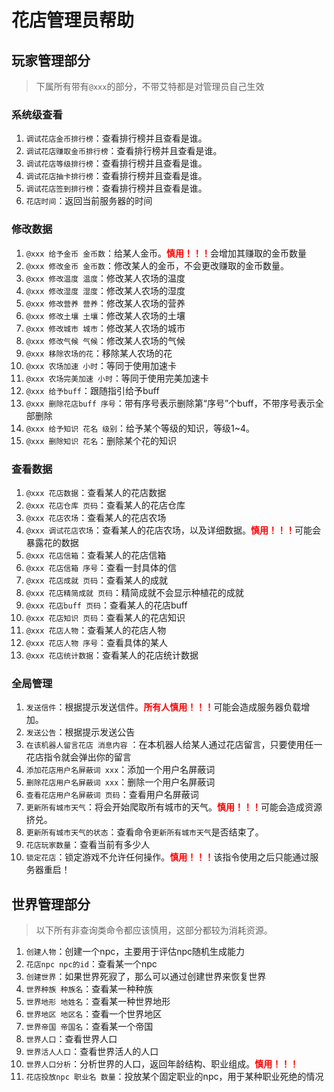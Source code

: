 # 花店管理员帮助

## 玩家管理部分

> 下属所有带有`@xxx`的部分，不带艾特都是对管理员自己生效

###  系统级查看

1. `调试花店金币排行榜`：查看排行榜并且查看是谁。
2. `调试花店赚取金币排行榜`：查看排行榜并且查看是谁。
3. `调试花店等级排行榜`：查看排行榜并且查看是谁。
4. `调试花店抽卡排行榜`：查看排行榜并且查看是谁。
5. `调试花店签到排行榜`：查看排行榜并且查看是谁。
6. `花店时间`：返回当前服务器的时间

### 修改数据

1. `@xxx 给予金币 金币数`：给某人金币。<span style="color:red"><b>慎用！！！</b></span>会增加其赚取的金币数量
2. `@xxx 修改金币 金币数`：修改某人的金币，不会更改赚取的金币数量。
3. `@xxx 修改温度 温度`：修改某人农场的温度
4. `@xxx 修改湿度 湿度`：修改某人农场的湿度
5. `@xxx 修改营养 营养`：修改某人农场的营养
6. `@xxx 修改土壤 土壤`：修改某人农场的土壤
7. `@xxx 修改城市 城市`：修改某人农场的城市
8. `@xxx 修改气候 气候`：修改某人农场的气候
9. `@xxx 移除农场的花`：移除某人农场的花
10. `@xxx 农场加速 小时`：等同于使用加速卡
11. `@xxx 农场完美加速 小时`：等同于使用完美加速卡
12. `@xxx 给予buff`：跟随指引给予buff
13. `@xxx 删除花店buff 序号`：带有序号表示删除第“序号”个buff，不带序号表示全部删除
14. `@xxx 给予知识 花名 级别`：给予某个等级的知识，等级1~4。
15. `@xxx 删除知识 花名`：删除某个花的知识

### 查看数据

1. `@xxx 花店数据`：查看某人的花店数据
2. `@xxx 花店仓库 页码`：查看某人的花店仓库
3. `@xxx 花店农场`：查看某人的花店农场
4. `@xxx 调试花店农场`：查看某人的花店农场，以及详细数据。<span style="color:red"><b>慎用！！！</b></span>可能会暴露花的数据
5. `@xxx 花店信箱`：查看某人的花店信箱
6. `@xxx 花店信箱 序号`：查看一封具体的信
7. `@xxx 花店成就 页码`：查看某人的成就
8. `@xxx 花店精简成就 页码`：精简成就不会显示种植花的成就
9. `@xxx 花店buff 页码`：查看某人的花店buff
10. `@xxx 花店知识 页码`：查看某人的花店知识
11. `@xxx 花店人物`：查看某人的花店人物
12. `@xxx 花店人物 序号`：查看具体的某人
13. `@xxx 花店统计数据`：查看某人的花店统计数据

### 全局管理

1. `发送信件`：根据提示发送信件。<span style="color:red"><b>所有人慎用！！！</b></span>可能会造成服务器负载增加。
2. `发送公告`：根据提示发送公告
3. `在该机器人留言花店 消息内容` ：在本机器人给某人通过花店留言，只要使用任一花店指令就会弹出你的留言
4. `添加花店用户名屏蔽词 xxx`：添加一个用户名屏蔽词
5. `删除花店用户名屏蔽词 xxx`：删除一个用户名屏蔽词
6. `查看花店用户名屏蔽词 页码`：查看用户名屏蔽词
7. `更新所有城市天气`：将会开始爬取所有城市的天气。<span style="color:red"><b>慎用！！！</b></span>可能会造成资源挤兑。
8. `更新所有城市天气的状态`：查看命令`更新所有城市天气`是否结束了。
9. `花店玩家数量`：查看当前有多少人
10. `锁定花店`：锁定游戏不允许任何操作。<span style="color:red"><b>慎用！！！</b></span>该指令使用之后只能通过服务器重启！



## 世界管理部分

> 以下所有非查询类命令都应该慎用，这部分都较为消耗资源。

1. `创建人物`：创建一个npc，主要用于评估npc随机生成能力
2. `花店npc npc的id`：查看某一个npc
3. `创建世界`：如果世界死寂了，那么可以通过创建世界来恢复世界
4. `世界种族 种族名`：查看某一种种族
5. `世界地形 地姓名`：查看某一种世界地形
6. `世界地区 地区名`：查看一个世界地区
7. `世界帝国 帝国名`：查看某一个帝国
8. `世界人口`：查看世界人口
9. `世界活人人口`：查看世界活人的人口
10. `世界人口分析`：分析世界的人口，返回年龄结构、职业组成。<span style="color:red"><b>慎用！！！</b></span>
11. `花店投放npc 职业名 数量`：投放某个固定职业的npc，用于某种职业死绝的情况